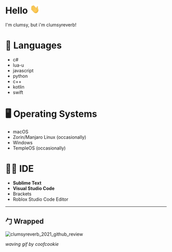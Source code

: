 # <h1> Hello <img src="https://raw.githubusercontent.com/coofcookie/coofcookie/master/wave.gif" width="30px"></h1>

I'm clumsy, but i'm clumsyreverb!

# 🔧 Languages
- c#
- lua-u
- javascript
- python
- c++
- kotlin
- swift

# 🖥 Operating Systems
- macOS
- Zorin/Manjaro Linux (occasionally)
- Windows
- TempleOS (occasionally)

# 🧑‍💻 IDE
- **Sublime Text**
- **Visual Studio Code**
- Brackets 
- Roblox Studio Code Editor

___

## ⼓ Wrapped
![clumsyreverb_2021_github_review](https://user-images.githubusercontent.com/63180654/144736635-ae09e7bd-e2fd-4956-be67-5007b2764601.png)


*waving gif by coofcookie*

<!---
ReverbAnnouncer/ReverbAnnouncer is a ✨ special ✨ repository because its `README.md` (this file) appears on your GitHub profile.
You can click the Preview link to take a look at your changes.
--->
